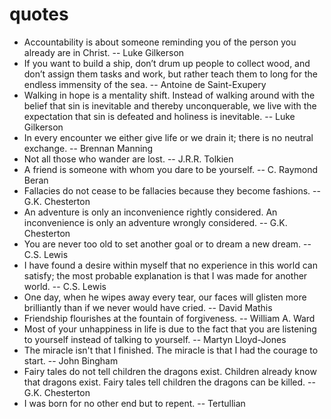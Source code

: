 # quotes

- Accountability is about someone reminding you of the person you already are in Christ. -- Luke Gilkerson  
- If you want to build a ship, don’t drum up people to collect wood, and don’t assign them tasks and work, but rather teach them to long for the endless immensity of the sea.  -- Antoine de Saint-Exupery
- Walking in hope is a mentality shift. Instead of walking around with the belief that sin is inevitable and thereby unconquerable, we live with the expectation that sin is defeated and holiness is inevitable. -- Luke Gilkerson
- In every encounter we either give life or we drain it; there is no neutral exchange. -- Brennan Manning
- Not all those who wander are lost. -- J.R.R. Tolkien
- A friend is someone with whom you dare to be yourself. -- C. Raymond Beran
- Fallacies do not cease to be fallacies because they become fashions. -- G.K. Chesterton
- An adventure is only an inconvenience rightly considered. An inconvenience is only an adventure wrongly considered. -- G.K. Chesterton
- You are never too old to set another goal or to dream a new dream. -- C.S. Lewis
- I have found a desire within myself that no experience in this world can satisfy; the most probable explanation is that I was made for another world. -- C.S. Lewis
- One day, when he wipes away every tear, our faces will glisten more brilliantly than if we never would have cried. -- David Mathis
- Friendship flourishes at the fountain of forgiveness. -- William A. Ward
- Most of your unhappiness in life is due to the fact that you are listening to yourself instead of talking to yourself. -- Martyn Lloyd-Jones
- The miracle isn't that I finished. The miracle is that I had the courage to start. -- John Bingham
- Fairy tales do not tell children the dragons exist. Children already know that dragons exist. Fairy tales tell children the dragons can be killed. -- G.K. Chesterton
- I was born for no other end but to repent. -- Tertullian
